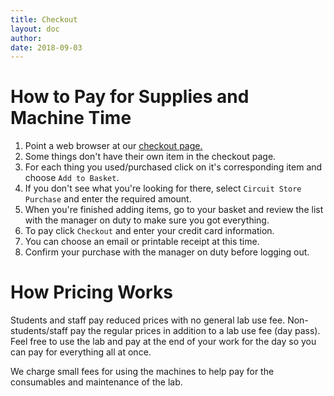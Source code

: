 ```yaml
---
title: Checkout
layout: doc
author:
date: 2018-09-03
---
```


# How to Pay for Supplies and Machine Time
1. Point a web browser at our [checkout page.][checkout]
1. Some things don't have their own item in the checkout page.
1. For each thing you used/purchased click on it's corresponding item and choose `Add to Basket`.
1. If you don't see what you're looking for there, select `Circuit Store Purchase` and enter the required amount.
1. When you're finished adding items, go to your basket and review the list with the manager on duty to make sure you got everything.
1. To pay click `Checkout` and enter your credit card information.
1. You can choose an email or printable receipt at this time.
1. Confirm your purchase with the manager on duty before logging out.

# How Pricing Works
Students and staff pay reduced prices with no general lab use fee.
Non-students/staff pay the regular prices in addition to a lab use fee (day pass).
Feel free to use the lab and pay at the end of your work for the day so you can pay for everything all at once.

We charge small fees for using the machines to help pay for the consumables and maintenance of the lab. 

[checkout]: http://commerce.cashnet.com/ecei

